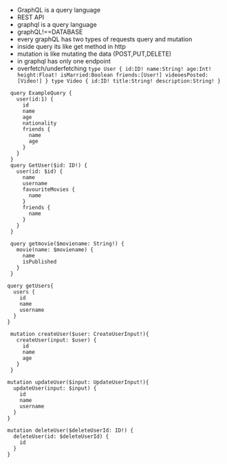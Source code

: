 - GraphQL is a query language 
- REST API 
- graphql is a query language
- graphQL!==DATABASE
- every graphQL has two types of requests query and mutation
- inside query its like get method in http
- mutation is like mutating the data (POST,PUT,DELETE)
- in graphql has only one endpoint
- overfetch/underfetching
``
type User {
id:ID!
  name:String!
  age:Int!
  height:Float!
  isMarried:Boolean
  friends:[User!]
  videoesPosted:[Video!]
}
type Video {
  id:ID!
  title:String!
  description:String!
}
``
```
 query ExampleQuery {
   user(id:1) {
     id
     name
     age
     nationality
     friends {
       name
       age
     }
   }
 }
 query GetUser($id: ID!) {
   user(id: $id) {
     name
     username
     favouriteMovies {
       name
     }
     friends {
       name
     }
   }
 }

 query getmovie($moviename: String!) {
   movie(name: $moviename) {
     name
     isPublished
   }
 }

query getUsers{
  users {
    id
    name
    username
  }
}

 mutation createUser($user: CreateUserInput!){
   createUser(input: $user) {
     id
     name
     age
   }
 }

mutation updateUser($input: UpdateUserInput!){
  updateUser(input: $input) {
    id
    name
    username
  }
}

mutation deleteUser($deleteUserId: ID!) {
  deleteUser(id: $deleteUserId) {
    id
  }
}

```